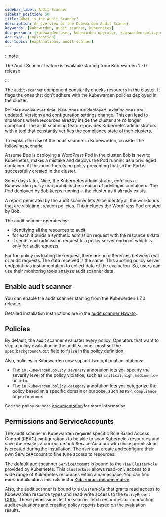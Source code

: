 ```yaml
---
sidebar_label: Audit Scanner
sidebar_position: 50
title: What is the Audit Scanner?
description: An overview of the Kubewarden Audit Scanner.
keywords: [kubewarden, audit scanner, kubernetes]
doc-persona: [kubewarden-user, kubewarden-operator, kubewarden-policy-developer, kubewarden-integrator]
doc-type: [explanation]
doc-topic: [explanations, audit-scanner]
---
```


:::note

The Audit Scanner feature is available starting from Kubewarden 1.7.0 release

:::

The `audit-scanner` component constantly checks resources in the cluster.
It flags the ones that don't adhere with the Kubewarden policies deployed in the cluster.

Policies evolve over time.
New ones are deployed, existing ones are updated.
Versions and configuration settings change.
This can lead to situations where resources already inside the cluster are no longer compliant.
The audit scanning feature provides Kubernetes administrators with a tool that constantly verifies the compliance state of their clusters.

To explain the use of the audit scanner in Kubewarden, consider the following scenario.

Assume Bob is deploying a WordPress Pod in the cluster.
Bob is new to Kubernetes, makes a mistake and deploys the Pod running as a privileged container.
At this point there's no policy preventing that so the Pod is
successfully created in the cluster.

Some days later, Alice, the Kubernetes administrator, enforces a Kubewarden policy that prohibits the creation of privileged containers.
The Pod deployed by Bob keeps running in the cluster as it already exists.

A report generated by the audit scanner lets Alice identify all the workloads that are violating creation policies.
This includes the WordPress Pod created by Bob.

The audit scanner operates by:

- identifying all the resources to audit
- for each it builds a synthetic admission request with the resource's data
- it sends each admission request to a policy server endpoint which is only for audit requests

For the policy evaluating the request,
there are no differences between real or audit requests.
The data received is the same.
This auditing policy server endpoint has instrumentation to collect data of the evaluation.
So, users can use their monitoring tools analyze audit scanner data.

## Enable audit scanner

You can enable the audit scanner starting from the Kubewarden 1.7.0 release.

Detailed installation instructions are in the
[audit scanner How-to](../howtos/audit-scanner).

## Policies

By default, the audit scanner evaluates every policy.
Operators that want to skip a policy evaluation in the audit scanner must set the `spec.backgroundAudit` field to `false` in the policy definition.

Also, policies in Kubewarden now support two optional annotations:

- The `io.kubewarden.policy.severity` annotation lets you specify the severity level of the policy violation, such as `critical`, `high`, `medium`, `low` or `info`.
- The `io.kubewarden.policy.category` annotation lets you categorize the policy based on a specific domain or purpose, such as `PSP`, `compliance`, or `performance`.

See the policy authors [documentation](../../tutorials/writing-policies/index.md) for more information.

## Permissions and ServiceAccounts

The audit scanner in Kubewarden requires specific Role Based Access Control (RBAC) configurations to be able to scan Kubernetes resources and save the results.
A correct default Service Account with those permissions is created during the installation.
The user can create and configure their own ServiceAccount to fine tune access to resources.

The default audit scanner `ServiceAccount` is bound to the `view` `ClusterRole` provided by Kubernetes.
This `ClusterRole` allows read-only access to a wide range of Kubernetes resources within a namespace.
You can find more details about this role in the [Kubernetes documentation](https://kubernetes.io/docs/reference/access-authn-authz/rbac/#user-facing-roles).

Also, the audit scanner is bound to a `ClusterRole` that grants read access to Kubewarden resource types and read-write access to the `PolicyReport` [CRDs](policy-reports.md).
These permissions let the scanner fetch resources for conducting audit evaluations and creating policy reports based on the evaluation results.
